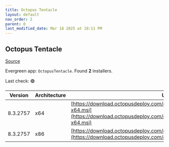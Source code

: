 ```yaml
---
title: Octopus Tentacle
layout: default
nav_order: 2
parent: O
last_modified_date: Mar 18 2025 at 10:11 PM
---
```


## Octopus Tentacle

[Source](https://octopus.com/)

Evergreen app: `OctopusTentacle`. Found **2** installers.

Last check: 🟢

| Version  | Architecture | URI                                                                                                                                                          |
| -------- | ------------ | ------------------------------------------------------------------------------------------------------------------------------------------------------------ |
| 8.3.2757 | x64          | [https://download.octopusdeploy.com/octopus/Octopus.Tentacle.8.3.2757-x64.msi](https://download.octopusdeploy.com/octopus/Octopus.Tentacle.8.3.2757-x64.msi) |
| 8.3.2757 | x86          | [https://download.octopusdeploy.com/octopus/Octopus.Tentacle.8.3.2757.msi](https://download.octopusdeploy.com/octopus/Octopus.Tentacle.8.3.2757.msi)         |
